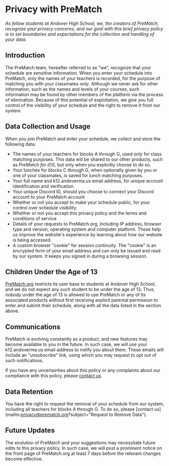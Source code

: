 # Privacy with PreMatch
_As fellow students at Andover High School, we, the creators of PreMatch, recognize your privacy concerns, and our goal with this brief privacy policy is to set boundaries and expectations for  the collection and handling of your data._

## Introduction
The PreMatch team, hereafter referred to as "we", recognize that your schedule are sensitive information. When you enter your schedule into PreMatch, only the names of your teachers is recorded, for the purpose of matching you with your classmates _only_. Although we never ask for other information, such as the names and levels of your courses, such information may be found by other members of the platform via the process of elimination. Because of this potential of exploitation, we give you full control of the visibility of your schedule and the right to remove it from our system. 

## Data Collection and Usage
When you join PreMatch and enter your schedule, we collect and store the following data:

- The names of your teachers for blocks A through G, used _only_ for class matching purposes. This data will be shared to our other products, such as _PreMatch for iOS_, but only when you explicitly choose to do so.
- Your lunches for blocks C through G, when optionally given by you or one of your classmates, is saved for lunch matching purposes.
- Your full name and k12.andoverma.us email address, for unique account identification and verification.
- Your unique Discord ID, should you choose to connect your Discord account to your PreMatch account
- Whether or not you accept to make your schedule public, for your control over schedule visibility.
- Whether or not you accept this privacy policy and the terms and conditions of service
- Details of your requests to PreMatch.org, including IP address, browser type and version, operating system and computer platform. These help us improve the website's experience by learning about how our website is being accessed.
- A custom browser "cookie" for session continuity. The "cookie" is an encrypted form of your email address and can only be issued and read by our system. It keeps you signed in during a browsing session.

## Children Under the Age of 13
[PreMatch.org](https://prematch.org) restricts its user base to students at Andover High School, and we do not expect any such student to be under the age of 13. Thus, nobody under the age of 13 is allowed to use PreMatch or any of its associated products without first receiving explicit parental permission to enter and submit their schedule, along with all the data listed in the section above.

## Communications

PreMatch is evolving constantly as a product, and new features may become available to you in the future. In such case, we will use your k12.andoverma.us email address to notify you about them. These emails will include an "unsubscribe" link, using which you may request to opt out of such notifications.

If you have any uncertainties about this policy or any complaints about our compliance with this policy, please [contact us](mailto:privacy@prematch.org).

## Data Retention

You have the right to request the removal of your schedule from our system, including all teachers for blocks A through G. To do so, please [contact us](mailto:privacy@prematch.org?subject="Request to Remove Data").

## Future Updates

The evolution of PreMatch and your suggestions may necessitate future edits to this privacy policy. In such case, we will post a prominent notice on the front page of PreMatch.org at least 7 days before the relevant changes become effective.